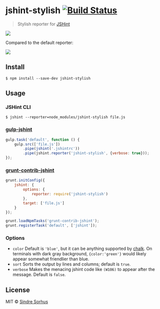 # jshint-stylish [![Build Status](https://travis-ci.org/sindresorhus/jshint-stylish.svg?branch=master)](https://travis-ci.org/sindresorhus/jshint-stylish)

> Stylish reporter for [JSHint](https://github.com/jshint/jshint)

![](screenshot.png)

Compared to the default reporter:

![](screenshot-default-formatter.png)


## Install

```
$ npm install --save-dev jshint-stylish
```


## Usage

### JSHint CLI

```
$ jshint --reporter=node_modules/jshint-stylish file.js
```

### [gulp-jshint](https://github.com/spalger/gulp-jshint)

```js
gulp.task('default', function () {
	gulp.src(['file.js'])
		.pipe(jshint('.jshintrc'))
		.pipe(jshint.reporter('jshint-stylish', {verbose: true}));
});
```

### [grunt-contrib-jshint](https://github.com/gruntjs/grunt-contrib-jshint)

```js
grunt.initConfig({
	jshint: {
		options: {
			reporter: require('jshint-stylish')
		},
		target: ['file.js']
	}
});

grunt.loadNpmTasks('grunt-contrib-jshint');
grunt.registerTask('default', ['jshint']);
```

### Options
- `color`
    Default is `'blue'`, but it can be anything supported by [chalk](https://github.com/sindresorhus/chalk).
    On terminals with dark gray background, `{color:'green'}` would likely
    appear somewhat friendlier than blue.
- `sort`
    Sorts the output by lines and columns; default is `true`.
- `verbose`
    Makes the menacing jshint code like `(W106)` to appear after the message.
    Default is `false`.

## License

MIT © [Sindre Sorhus](http://sindresorhus.com)
